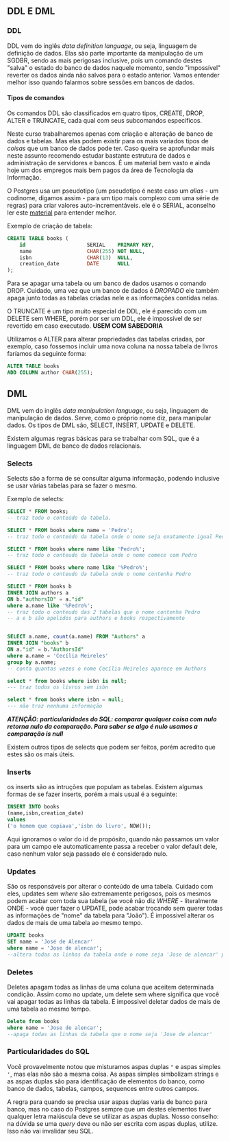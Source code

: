 ## DDL E DML

### DDL
DDL vem do inglês _data definition language_, ou seja, linguagem de definição de dados. Elas são parte importante da manipulação de um SGDBR, sendo as mais perigosas inclusive, pois um comando destes "salva" o estado do banco de dados naquele momento, sendo "impossível" reverter os dados ainda não salvos para o estado anterior. Vamos entender melhor isso quando falarmos sobre sessões em bancos de dados.

#### Tipos de comandos
Os comandos DDL são classificados em quatro tipos, CREATE, DROP, ALTER e TRUNCATE, cada qual com seus subcomandos específicos.

Neste curso trabalharemos apenas com criação e alteração de banco de dados e tabelas. Mas elas podem existir para os mais variados tipos de *coisas* que um banco de dados pode ter. Caso queira se aprofundar mais neste assunto recomendo estudar bastante estrutura de dados e administração de servidores e bancos. É um material bem vasto e ainda hoje um dos empregos mais bem pagos da área de Tecnologia da Informação.

O Postgres usa um pseudotipo (um pseudotipo é neste caso um *alias* - um codinome, digamos assim - para um tipo mais complexo com uma série de regras) para criar valores auto-incrementáveis. ele é o SERIAL, aconselho ler este [material](https://www.postgresqltutorial.com/postgresql-serial/) para entender melhor.

Exemplo de criação de tabela:

```SQL
CREATE TABLE books (
    id                    SERIAL    PRIMARY KEY,
    name                  CHAR(255) NOT NULL,
    isbn                  CHAR(13)  NULL,
    creation_date         DATE      NULL
);
```
Para se apagar uma tabela ou um banco de dados usamos o comando DROP. Cuidado, uma vez que um banco de dados é *DROPADO* ele também apaga junto todas as tabelas criadas nele e as informações contidas nelas.

O TRUNCATE é um tipo muito especial de DDL, ele é parecido com um DELETE sem WHERE, porém por ser um DDL, ele é impossível de ser revertido em caso executado. **USEM COM SABEDORIA**

Utilizamos o ALTER para alterar propriedades das tabelas criadas, por exemplo, caso fossemos incluir uma nova coluna na nossa tabela de livros faríamos da seguinte forma:

```SQL
ALTER TABLE books
ADD COLUMN author CHAR(255);
```

## DML

DML vem do inglês _data manipulation language_, ou seja, linguagem de manipulação de dados. Serve, como o próprio nome diz, para manipular dados.
Os tipos de DML são, SELECT, INSERT, UPDATE e DELETE.

Existem algumas regras básicas para se trabalhar com SQL, que é a linguagem DML de banco de dados relacionais.

### Selects

Selects são a forma de se consultar alguma informação, podendo inclusive se usar várias tabelas para se fazer o mesmo.

Exemplo de selects:
```SQL
SELECT * FROM books;
-- traz todo o conteúdo da tabela.

SELECT * FROM books where name = 'Pedro';
-- traz todo o conteúdo da tabela onde o nome seja exatamente igual Pedro

SELECT * FROM books where name like 'Pedro%';
-- traz todo o conteudo da tabela onde o nome comece com Pedro

SELECT * FROM books where name like '%Pedro%';
-- traz todo o conteudo da tabela onde o nome contenha Pedro

SELECT * FROM books b
INNER JOIN authors a
ON b."authorsID" = a."id"
where a.name like '%Pedro%';
-- traz todo o conteudo das 2 tabelas que o nome contenha Pedro
-- a e b são apelidos para authors e books respectivamente


SELECT a.name, count(a.name) FROM "Authors" a
INNER JOIN "books" b
ON a."id" = b."AuthorsId"
where a.name = 'Cecília Meireles'
group by a.name;
-- conta quantas vezes o nome Cecília Meireles aparece em Authors

select * from books where isbn is null;
--- traz todos os livros sem isbn

select * from books where isbn = null;
--- não traz nenhuma informação

```
***ATENÇÃO: particularidades do SQL: comparar qualquer coisa com nulo retorna nulo da comparação. Para saber se algo é nulo usamos a comparação is null***

Existem outros tipos de selects que podem ser feitos, porém acredito que estes são os mais úteis.

### Inserts

os inserts são as intruções que populam as tabelas. Existem algumas formas de se fazer inserts, porém a mais usual é a seguinte:

```SQL
INSERT INTO books
(name,isbn,creation_date)
values
('o homem que copiava','isbn do livro', NOW());
```
Aqui ignoramos o valor do id de propósito, quando não passamos um valor para um campo ele automaticamente passa a receber o valor default dele, caso nenhum valor seja passado ele é considerado nulo.

### Updates

São os responsáveis por alterar o conteúdo de uma tabela. Cuidado com eles, updates sem *where* são extremamente perigosos, pois os mesmos podem acabar com toda sua tabela (se você não diz _WHERE_ - literalmente ONDE - você quer fazer o UPDATE, pode acabar trocando sem querer todas as informações de "nome" da tabela para "João"). É impossivel alterar os dados de mais de uma tabela ao mesmo tempo.

```SQL
UPDATE books
SET name = 'José de Alencar'
where name = 'Jose de alencar';
--altera todas as linhas da tabela onde o nome seja 'Jose de alencar' para 'José de Alencar'
```
### Deletes

Deletes apagam todas as linhas de uma coluna que aceitem determinada condição. Assim como no update, um delete sem where significa que você vai apagar todas as linhas da tabela. É impossivel deletar dados de mais de uma tabela ao mesmo tempo.

```SQL
Delete from books
where name = 'Jose de alencar';
--apaga todas as linhas da tabela que o nome seja 'Jose de alencar'
```

### Particularidades do SQL

Você provavelmente notou que misturamos aspas duplas `"` e aspas simples `'`, mas elas não são a mesma coisa. As aspas simples simbolizam strings e as aspas duplas são para identificação de elementos do banco, como banco de dados, tabelas, campos, sequences entre outros campos.

A regra para quando se precisa usar aspas duplas varia de banco para banco, mas no caso do Postgres sempre que um destes elementos tiver qualquer letra maiúscula deve se utilizar as aspas duplas. Nosso conselho: na dúvida se uma *query* deve ou não ser escrita com aspas duplas, utilize. Isso não vai invalidar seu SQL.
